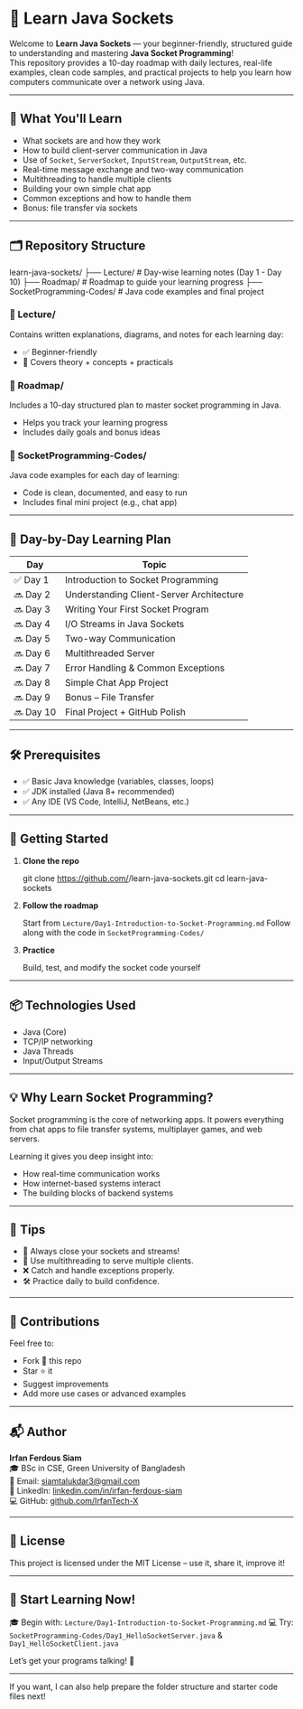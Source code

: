 # 📡 Learn Java Sockets

Welcome to **Learn Java Sockets** — your beginner-friendly, structured guide to understanding and mastering **Java Socket Programming**!  
This repository provides a 10-day roadmap with daily lectures, real-life examples, clean code samples, and practical projects to help you learn how computers communicate over a network using Java.

---

## 🎯 What You'll Learn

- What sockets are and how they work  
- How to build client-server communication in Java  
- Use of `Socket`, `ServerSocket`, `InputStream`, `OutputStream`, etc.  
- Real-time message exchange and two-way communication  
- Multithreading to handle multiple clients  
- Building your own simple chat app  
- Common exceptions and how to handle them  
- Bonus: file transfer via sockets  

---

## 🗂️ Repository Structure



learn-java-sockets/
├── Lecture/                   # Day-wise learning notes (Day 1 - Day 10)
├── Roadmap/                   # Roadmap to guide your learning progress
├── SocketProgramming-Codes/   # Java code examples and final project


### 📁 Lecture/  
Contains written explanations, diagrams, and notes for each learning day:  
- ✅ Beginner-friendly  
- 📘 Covers theory + concepts + practicals  

### 📁 Roadmap/  
Includes a 10-day structured plan to master socket programming in Java.  
- Helps you track your learning progress  
- Includes daily goals and bonus ideas  

### 📁 SocketProgramming-Codes/  
Java code examples for each day of learning:  
- Code is clean, documented, and easy to run  
- Includes final mini project (e.g., chat app)  

---

## 📅 Day-by-Day Learning Plan

| Day      | Topic                                  |
|----------|---------------------------------------|
| ✅ Day 1 | Introduction to Socket Programming    |
| 🔜 Day 2 | Understanding Client-Server Architecture |
| 🔜 Day 3 | Writing Your First Socket Program     |
| 🔜 Day 4 | I/O Streams in Java Sockets            |
| 🔜 Day 5 | Two-way Communication                  |
| 🔜 Day 6 | Multithreaded Server                   |
| 🔜 Day 7 | Error Handling & Common Exceptions     |
| 🔜 Day 8 | Simple Chat App Project                 |
| 🔜 Day 9 | Bonus – File Transfer                   |
| 🔜 Day 10| Final Project + GitHub Polish           |

---

## 🛠️ Prerequisites

- ✅ Basic Java knowledge (variables, classes, loops)  
- ✅ JDK installed (Java 8+ recommended)  
- ✅ Any IDE (VS Code, IntelliJ, NetBeans, etc.)  

---

## 🚀 Getting Started

1. **Clone the repo**


   git clone https://github.com/<your-username>/learn-java-sockets.git
   cd learn-java-sockets


2. **Follow the roadmap**

   Start from `Lecture/Day1-Introduction-to-Socket-Programming.md`
   Follow along with the code in `SocketProgramming-Codes/`

3. **Practice**

   Build, test, and modify the socket code yourself

---

## 📦 Technologies Used

* Java (Core)
* TCP/IP networking
* Java Threads
* Input/Output Streams

---

## 💡 Why Learn Socket Programming?

Socket programming is the core of networking apps.
It powers everything from chat apps to file transfer systems, multiplayer games, and web servers.

Learning it gives you deep insight into:

* How real-time communication works
* How internet-based systems interact
* The building blocks of backend systems

---

## 📌 Tips

* 📄 Always close your sockets and streams!
* 🧵 Use multithreading to serve multiple clients.
* ❌ Catch and handle exceptions properly.
* 🛠️ Practice daily to build confidence.

---

## 🤝 Contributions

Feel free to:

* Fork 🍴 this repo
* Star ⭐ it
* Suggest improvements
* Add more use cases or advanced examples

---

## 📬 Author

**Irfan Ferdous Siam**  
🎓 BSc in CSE, Green University of Bangladesh  
📧 Email: [siamtalukdar3@gmail.com](mailto:siamtalukdar3@gmail.com)  
🔗 LinkedIn: [linkedin.com/in/irfan-ferdous-siam](https://linkedin.com/in/irfan-ferdous-siam)  
💻 GitHub: [github.com/IrfanTech-X](https://github.com/IrfanTech-X)

---

## 📢 License

This project is licensed under the MIT License – use it, share it, improve it!

---

## 🔗 Start Learning Now!

🎓 Begin with: `Lecture/Day1-Introduction-to-Socket-Programming.md`
💻 Try: `SocketProgramming-Codes/Day1_HelloSocketServer.java` & `Day1_HelloSocketClient.java`

Let’s get your programs talking! 📡



---

If you want, I can also help prepare the folder structure and starter code files next!

